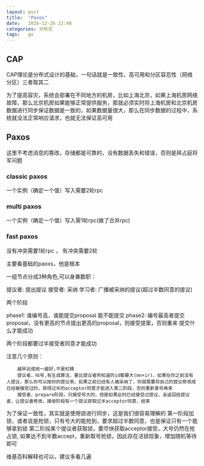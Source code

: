 ```yaml
---
layout: post
title:  "Paxos"
date:   2016-12-26 22:40
categories: 分布式
tags:   go
---
```


## CAP

CAP理论是分布式设计的基础，一句话就是一致性，高可用和分区容忍性（网络分区）三者取其二

为了提高容灾，系统会部署在不同地方的机房，比如上海北京，如果上海机房网络故障，那么北京机房如果能够正常提供服务，那就必须实时将上海机房和北京机房数据进行同步保证数据是一致的，如果数据量很大，那么在同步数据的过程中，系统就没法正常响应请求，也就无法保证高可用


## Paxos

这里不考虑消息的篡改，存储都是可靠的，没有数据丢失和错误，否则是拜占庭将军问题

### classic  paxos

一个实例（确定一个值）写入需要2轮rpc


### multi paxos


一个实例（确定一个值）写入需1轮rpc(做了合并rpc)

### fast paxos

没有冲突需要1轮rpc ， 有冲突需要2轮   


主要看基础的paoxs，他是根本

一组节点分成3种角色,可以身兼数职： 

提议者: 提出提议
接受者: 采纳
学习者: 广播被采纳的提议(超过半数同意的提议)

两个阶段

phase1: 谁编号高，谁能提交proposal   能不能提交
phase2: 编号最高者提交proposal，没有更高的节点提出更高的proposal，则接受提案，否则重来  提交什么才能成功

两个阶段都要过半接受者同意才能成功

注意几个原则：

        越早达成统一越好,不是杠精
        提议者，叫号,有生成算法，要比提议者所知道的id都要大(mn+ir)，如果在你之前没有人提议，那么你可以按你的提议来，如果之前已经有人被采纳了，你就需要将自己的提议修改成已经被接受过的，获得过半的acceptor同意才能进入第二阶段，否则重新拿号再来
        接受者，prepare阶段，只接受号大的，但是如果此时已经接受过提议，会返回给提议者，让提议者修改，接收阶段有一个提议获取过半acceptor同意，结束


为了保证一致性，其实就是使用锁进行同步，这是我们很容易理解的
第一阶段加锁，或者说是抢锁，只有号大的能抢到，要求超过半数同意，也是保证只有一个能够拿到锁
第二阶段某个提议者获取锁，要尽快获取acceptor接受，大号仍然在抢占锁, 如果达不到半数accept，重新取号抢锁，因此存在活锁现象，增加随机等待即可

维基百科解释也可以，建议多看几遍
